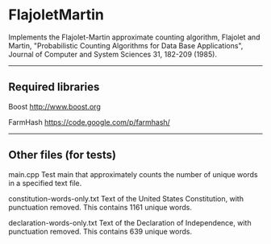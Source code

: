 # FlajoletMartin
Implements the Flajolet-Martin approximate counting algorithm,
Flajolet and Martin, "Probabilistic Counting Algorithms for Data Base Applications",
Journal of Computer and System Sciences 31, 182-209 (1985).

------------------
Required libraries
------------------
Boost
http://www.boost.org

FarmHash
https://code.google.com/p/farmhash/

-----------
Other files (for tests)
-----------
main.cpp
Test main that approximately counts the number of unique words in a specified text file.

constitution-words-only.txt
Text of the United States Constitution, with punctuation removed. This contains 1161 unique words.

declaration-words-only.txt
Text of the Declaration of Independence, with punctuation removed. This contains 639 unique words.
